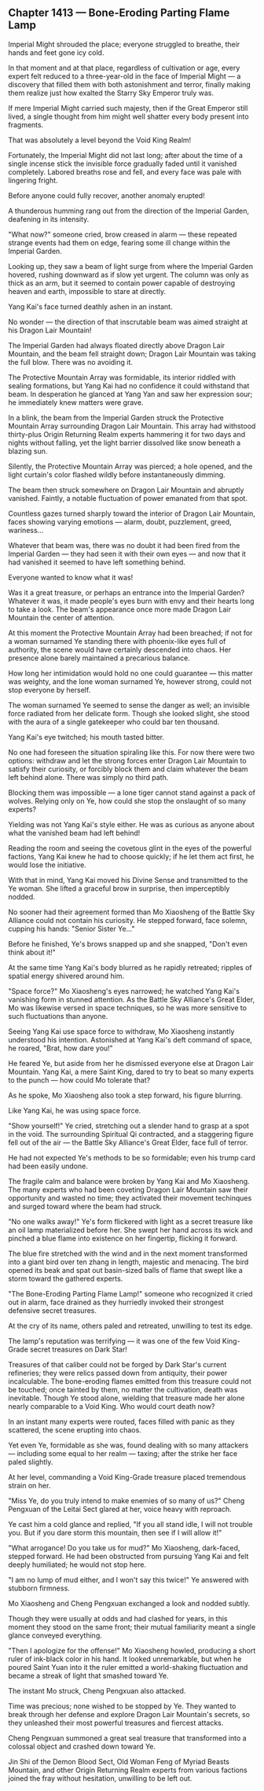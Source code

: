 ## Chapter 1413 — Bone-Eroding Parting Flame Lamp

Imperial Might shrouded the place; everyone struggled to breathe, their hands and feet gone icy cold.

In that moment and at that place, regardless of cultivation or age, every expert felt reduced to a three-year-old in the face of Imperial Might — a discovery that filled them with both astonishment and terror, finally making them realize just how exalted the Starry Sky Emperor truly was.

If mere Imperial Might carried such majesty, then if the Great Emperor still lived, a single thought from him might well shatter every body present into fragments.

That was absolutely a level beyond the Void King Realm!

Fortunately, the Imperial Might did not last long; after about the time of a single incense stick the invisible force gradually faded until it vanished completely. Labored breaths rose and fell, and every face was pale with lingering fright.

Before anyone could fully recover, another anomaly erupted!

A thunderous humming rang out from the direction of the Imperial Garden, deafening in its intensity.

"What now?" someone cried, brow creased in alarm — these repeated strange events had them on edge, fearing some ill change within the Imperial Garden.

Looking up, they saw a beam of light surge from where the Imperial Garden hovered, rushing downward as if slow yet urgent. The column was only as thick as an arm, but it seemed to contain power capable of destroying heaven and earth, impossible to stare at directly.

Yang Kai's face turned deathly ashen in an instant.

No wonder — the direction of that inscrutable beam was aimed straight at his Dragon Lair Mountain!

The Imperial Garden had always floated directly above Dragon Lair Mountain, and the beam fell straight down; Dragon Lair Mountain was taking the full blow. There was no avoiding it.

The Protective Mountain Array was formidable, its interior riddled with sealing formations, but Yang Kai had no confidence it could withstand that beam. In desperation he glanced at Yang Yan and saw her expression sour; he immediately knew matters were grave.

In a blink, the beam from the Imperial Garden struck the Protective Mountain Array surrounding Dragon Lair Mountain. This array had withstood thirty-plus Origin Returning Realm experts hammering it for two days and nights without falling, yet the light barrier dissolved like snow beneath a blazing sun.

Silently, the Protective Mountain Array was pierced; a hole opened, and the light curtain's color flashed wildly before instantaneously dimming.

The beam then struck somewhere on Dragon Lair Mountain and abruptly vanished. Faintly, a notable fluctuation of power emanated from that spot.

Countless gazes turned sharply toward the interior of Dragon Lair Mountain, faces showing varying emotions — alarm, doubt, puzzlement, greed, wariness...

Whatever that beam was, there was no doubt it had been fired from the Imperial Garden — they had seen it with their own eyes — and now that it had vanished it seemed to have left something behind.

Everyone wanted to know what it was!

Was it a great treasure, or perhaps an entrance into the Imperial Garden? Whatever it was, it made people's eyes burn with envy and their hearts long to take a look. The beam's appearance once more made Dragon Lair Mountain the center of attention.

At this moment the Protective Mountain Array had been breached; if not for a woman surnamed Ye standing there with phoenix-like eyes full of authority, the scene would have certainly descended into chaos. Her presence alone barely maintained a precarious balance.

How long her intimidation would hold no one could guarantee — this matter was weighty, and the lone woman surnamed Ye, however strong, could not stop everyone by herself.

The woman surnamed Ye seemed to sense the danger as well; an invisible force radiated from her delicate form. Though she looked slight, she stood with the aura of a single gatekeeper who could bar ten thousand.

Yang Kai's eye twitched; his mouth tasted bitter.

No one had foreseen the situation spiraling like this. For now there were two options: withdraw and let the strong forces enter Dragon Lair Mountain to satisfy their curiosity, or forcibly block them and claim whatever the beam left behind alone. There was simply no third path.

Blocking them was impossible — a lone tiger cannot stand against a pack of wolves. Relying only on Ye, how could she stop the onslaught of so many experts?

Yielding was not Yang Kai's style either. He was as curious as anyone about what the vanished beam had left behind!

Reading the room and seeing the covetous glint in the eyes of the powerful factions, Yang Kai knew he had to choose quickly; if he let them act first, he would lose the initiative.

With that in mind, Yang Kai moved his Divine Sense and transmitted to the Ye woman. She lifted a graceful brow in surprise, then imperceptibly nodded.

No sooner had their agreement formed than Mo Xiaosheng of the Battle Sky Alliance could not contain his curiosity. He stepped forward, face solemn, cupping his hands: "Senior Sister Ye..."

Before he finished, Ye's brows snapped up and she snapped, "Don't even think about it!"

At the same time Yang Kai's body blurred as he rapidly retreated; ripples of spatial energy shivered around him.

"Space force?" Mo Xiaosheng's eyes narrowed; he watched Yang Kai's vanishing form in stunned attention. As the Battle Sky Alliance's Great Elder, Mo was likewise versed in space techniques, so he was more sensitive to such fluctuations than anyone.

Seeing Yang Kai use space force to withdraw, Mo Xiaosheng instantly understood his intention. Astonished at Yang Kai's deft command of space, he roared, "Brat, how dare you!"

He feared Ye, but aside from her he dismissed everyone else at Dragon Lair Mountain. Yang Kai, a mere Saint King, dared to try to beat so many experts to the punch — how could Mo tolerate that?

As he spoke, Mo Xiaosheng also took a step forward, his figure blurring.

Like Yang Kai, he was using space force.

"Show yourself!" Ye cried, stretching out a slender hand to grasp at a spot in the void. The surrounding Spiritual Qi contracted, and a staggering figure fell out of the air — the Battle Sky Alliance's Great Elder, face full of terror.

He had not expected Ye's methods to be so formidable; even his trump card had been easily undone.

The fragile calm and balance were broken by Yang Kai and Mo Xiaosheng. The many experts who had been coveting Dragon Lair Mountain saw their opportunity and wasted no time; they activated their movement techinques and surged toward where the beam had struck.

"No one walks away!" Ye's form flickered with light as a secret treasure like an oil lamp materialized before her. She swept her hand across its wick and pinched a blue flame into existence on her fingertip, flicking it forward.

The blue fire stretched with the wind and in the next moment transformed into a giant bird over ten zhang in length, majestic and menacing. The bird opened its beak and spat out basin-sized balls of flame that swept like a storm toward the gathered experts.

"The Bone-Eroding Parting Flame Lamp!" someone who recognized it cried out in alarm, face drained as they hurriedly invoked their strongest defensive secret treasures.

At the cry of its name, others paled and retreated, unwilling to test its edge.

The lamp's reputation was terrifying — it was one of the few Void King-Grade secret treasures on Dark Star!

Treasures of that caliber could not be forged by Dark Star's current refineries; they were relics passed down from antiquity, their power incalculable. The bone-eroding flames emitted from this treasure could not be touched; once tainted by them, no matter the cultivation, death was inevitable. Though Ye stood alone, wielding that treasure made her alone nearly comparable to a Void King. Who would court death now?

In an instant many experts were routed, faces filled with panic as they scattered, the scene erupting into chaos.

Yet even Ye, formidable as she was, found dealing with so many attackers — including some equal to her realm — taxing; after the strike her face paled slightly.

At her level, commanding a Void King-Grade treasure placed tremendous strain on her.

"Miss Ye, do you truly intend to make enemies of so many of us?" Cheng Pengxuan of the Leitai Sect glared at her, voice heavy with reproach.

Ye cast him a cold glance and replied, "If you all stand idle, I will not trouble you. But if you dare storm this mountain, then see if I will allow it!"

"What arrogance! Do you take us for mud?" Mo Xiaosheng, dark-faced, stepped forward. He had been obstructed from pursuing Yang Kai and felt deeply humiliated; he would not stop here.

"I am no lump of mud either, and I won't say this twice!" Ye answered with stubborn firmness.

Mo Xiaosheng and Cheng Pengxuan exchanged a look and nodded subtly.

Though they were usually at odds and had clashed for years, in this moment they stood on the same front; their mutual familiarity meant a single glance conveyed everything.

"Then I apologize for the offense!" Mo Xiaosheng howled, producing a short ruler of ink-black color in his hand. It looked unremarkable, but when he poured Saint Yuan into it the ruler emitted a world-shaking fluctuation and became a streak of light that smashed toward Ye.

The instant Mo struck, Cheng Pengxuan also attacked.

Time was precious; none wished to be stopped by Ye. They wanted to break through her defense and explore Dragon Lair Mountain's secrets, so they unleashed their most powerful treasures and fiercest attacks.

Cheng Pengxuan summoned a great seal treasure that transformed into a colossal object and crashed down toward Ye.

Jin Shi of the Demon Blood Sect, Old Woman Feng of Myriad Beasts Mountain, and other Origin Returning Realm experts from various factions joined the fray without hesitation, unwilling to be left out.